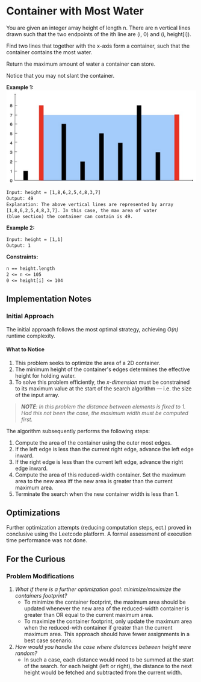 # Container with Most Water
You are given an integer array height of length n. There are n vertical lines drawn such that the two endpoints of the
ith line are (i, 0) and (i, height[i]).

Find two lines that together with the x-axis form a container, such that the container contains the most water.

Return the maximum amount of water a container can store.

Notice that you may not slant the container.


**Example 1:**
![example-1-visualization](./collateral/example-1-visualization.png)

```
Input: height = [1,8,6,2,5,4,8,3,7]
Output: 49
Explanation: The above vertical lines are represented by array [1,8,6,2,5,4,8,3,7]. In this case, the max area of water
(blue section) the container can contain is 49.
```

**Example 2:**
```
Input: height = [1,1]
Output: 1
```

**Constraints:**
```
n == height.length
2 <= n <= 105
0 <= height[i] <= 104
```

## Implementation Notes
### Initial Approach
The initial approach follows the most optimal strategy, achieving *O(n)* runtime complexity.
#### **What to Notice**
1. This problem seeks to optimize the area of a 2D container.
1. The minimum height of the container's edges determines the effective height for holding water.
1. To solve this problem efficiently, the *x-dimension* must be constrained to its maximum value at the start of the
search algorithm &mdash; i.e. the size of the input array.
> *__NOTE__: In this problem the distance between elements is fixed to 1. Had this not been the case, the maximum width
> must be computed first.*

The algorithm subsequently performs the following steps:
1. Compute the area of the container using the outer most edges.
1. If the left edge is less than the current right edge, advance the left edge inward.
1. If the right edge is less than the current left edge, advance the right edge inward.
1. Compute the area of this reduced-width container. Set the maximum area to the new area iff the new area is greater
than the current maximum area.
1. Terminate the search when the new container width is less than 1.

## Optimizations
Further optimization attempts (reducing computation steps, ect.) proved in conclusive using the Leetcode platform. A
formal assessment of execution time performance was not done.

## For the Curious
### Problem Modifications
1. *What if there is a further optimization goal: minimize/maximize the containers footprint?*
    - To minimize the container footprint, the maximum area should be updated whenever the new area of the reduced-width
    container is greater than OR equal to the current maximum area.
    - To maximize the container footprint, only update the maximum area when the reduced-with container if greater than
    the current maximum area. This approach should have fewer assignments in a best case scenario.
1. *How would you handle the case where distances between height were random?*
    - In such a case, each distance would need to be summed at the start of the search.
    for each height (left or right), the distance to the next height would be fetched and subtracted from the current
    width.
